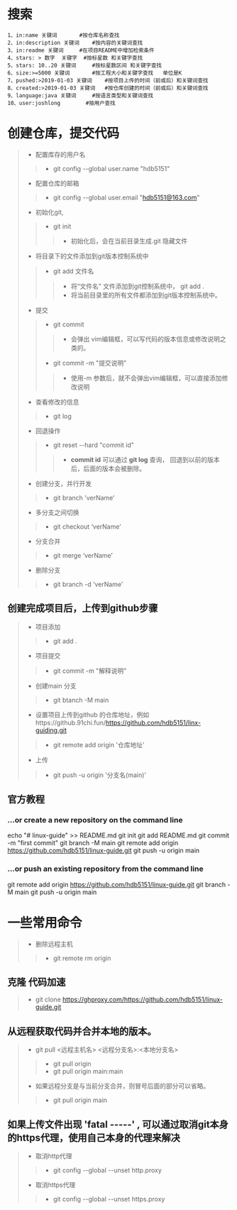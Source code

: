 # 搜索
	1、in:name 关键词		#按仓库名称查找
	2、in:description 关键词	#按内容的关键词查找	
	3、in:readme 关键词		#在项目README中增加检索条件
	4、stars: > 数字  关键字	#按标星数 和关键字查找
	5、stars: 10..20 关键词		#按标星数区间 和关键字查找
	6、size:>=5000 关键词		#按工程大小和关键字查找   单位是K
	7、pushed:>2019-01-03 关键词	#按项目上传的时间（前或后）和关键词查找
	8、created:>2019-01-03 关键词	#按仓库创建的时间（前或后）和关键词查找
	9、language:java 关键词		#按语言类型和关键词查找
	10、user:joshlong		#按用户查找


# 创建仓库，提交代码
>* 配置库存的用户名
>>* git config --global user.name "hdb5151"
>* 配置仓库的邮箱
>>* git config --global user.email "hdb5151@163.com"
>* 初始化git, 
>>* git init
>>>* 初始化后，会在当前目录生成.git 隐藏文件
>* 将目录下的文件添加到git版本控制系统中
>>* git add 文件名
>>>* 将“文件名” 文件添加到git控制系统中，
>> git add .
>>>* 将当前目录里的所有文件都添加到git版本控制系统中。
>* 提交
>>* git commit
>>>* 会弹出 vim编辑框，可以写代码的版本信息或修改说明之类的。
>>* git commit -m "提交说明"
>>>* 使用-m 参数后，就不会弹出vim编辑框，可以直接添加修改说明
>* 查看修改的信息
>>* git log
>* 回退操作
>>* git reset --hard "commit id"
>>>* **commit id** 可以通过 **git log** 查询， 回退到以前的版本后，后面的版本会被删除。
>* 创建分支，并行开发
>>* git branch ’verName‘
>* 多分支之间切换
>>* git checkout ‘verName’
>* 分支合并
>>* git merge ‘verName’
>* 删除分支
>>* git branch -d ‘verName’

## 创建完成项目后，上传到github步骤
>* 项目添加
>>* git add .
>* 项目提交
>>* git commit -m "解释说明"
>* 创建main 分支
>>* git btanch -M main
>* 设置项目上传到github 的仓库地址，例如https://github.91chi.fun/https://github.com/hdb5151/linx-guiding.git
>>* git remote add origin '仓库地址'
>* 上传
>>* git push -u origin '分支名(main)'

## 官方教程
### …or create a new repository on the command line
echo "# linux-guide" >> README.md
git init
git add README.md
git commit -m "first commit"
git branch -M main
git remote add origin https://github.com/hdb5151/linux-guide.git
git push -u origin main

### …or push an existing repository from the command line
git remote add origin https://github.com/hdb5151/linux-guide.git
git branch -M main
git push -u origin main

# 一些常用命令
>* 删除远程主机
>>* git remote rm origin

## 克隆 代码加速
>* git clone https://ghproxy.com/https://github.com/hdb5151/linux-guide.git

## 从远程获取代码并合并本地的版本。
>* git pull <远程主机名> <远程分支名>:<本地分支名>
>>* git pull origin
>>* git pull origin main:main
>* 如果远程分支是与当前分支合并，则冒号后面的部分可以省略。
>>* git pull origin main

## 如果上传文件出现 'fatal -----' ,	可以通过取消git本身的https代理，使用自己本身的代理来解决
>* 取消http代理
>>* git config --global --unset http.proxy
>* 取消https代理 
>>* git config --global --unset https.proxy  